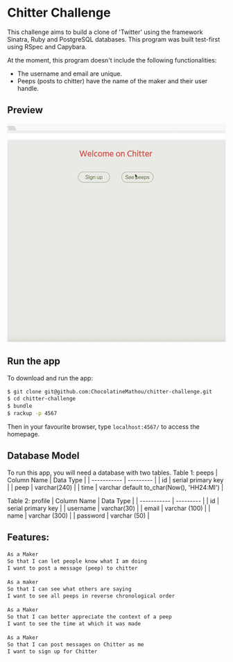 # Chitter Challenge

This challenge aims to build a clone of 'Twitter' using the framework Sinatra, Ruby and PostgreSQL databases.
This program was built test-first using RSpec and Capybara.

At the moment, this program doesn't include the following functionalities:
* The username and email are unique.
* Peeps (posts to chitter) have the name of the maker and their user handle.

Preview
-------
![Chitter Preview](./public/img/Chitter.gif)

Run the app
-------

To download and run the app:
```sh
$ git clone git@github.com:ChocolatineMathou/chitter-challenge.git
$ cd chitter-challenge
$ bundle
$ rackup -p 4567
```
Then in your favourite browser, type `localhost:4567/` to access the homepage.

Database Model
-------

To run this app, you will need a database with two tables.
Table 1: peeps
| Column Name | Data Type |
| ----------- | --------- |
| id          | serial primary key |
| peep        | varchar(240) |
| time        | varchar default to_char(Now(), 'HH24:MI') |

Table 2: profile
| Column Name | Data Type |
| ----------- | --------- |
| id          | serial primary key |
| username    | varchar(30) |
| email       | varchar (100) |
| name        | varchar (300) |
| password    | varchar (50) |


Features:
-------

```
As a Maker
So that I can let people know what I am doing  
I want to post a message (peep) to chitter

As a maker
So that I can see what others are saying  
I want to see all peeps in reverse chronological order

As a Maker
So that I can better appreciate the context of a peep
I want to see the time at which it was made

As a Maker
So that I can post messages on Chitter as me
I want to sign up for Chitter
```
